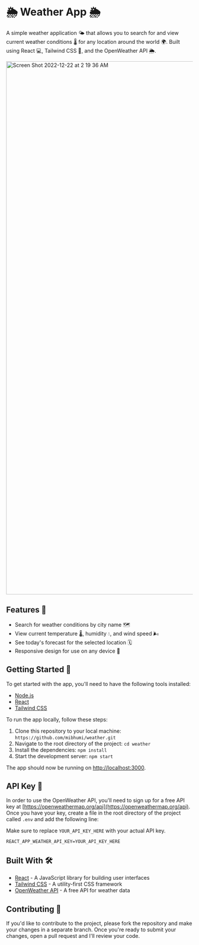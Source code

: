 # 🌦 Weather App 🌦

A simple weather application 🌤️ that allows you to search for and view current weather conditions 🌡️ for any location around the world 🌍. Built using React 💻, Tailwind CSS 🎨, and the OpenWeather API 🌦️.

<img width="1439" alt="Screen Shot 2022-12-22 at 2 19 36 AM" src="https://user-images.githubusercontent.com/30569172/209081574-bdf6e2f5-001d-456c-bc4c-fb5a2222b671.png">

## Features 🌟

- Search for weather conditions by city name 🗺️
- View current temperature 🌡️, humidity 💧, and wind speed 🌬️
- See today's forecast for the selected location 🗓️
- Responsive design for use on any device 📱

## Getting Started 🚀

To get started with the app, you'll need to have the following tools installed:

- [Node.js](https://nodejs.org/)
- [React](https://reactjs.org/)
- [Tailwind CSS](https://tailwindcss.com/)

To run the app locally, follow these steps:

1. Clone this repository to your local machine: `https://github.com/mibhumi/weather.git`
2. Navigate to the root directory of the project: `cd weather`
3. Install the dependencies: `npm install`
4. Start the development server: `npm start`

The app should now be running on [http://localhost:3000](http://localhost:3000).

## API Key 🔑

In order to use the OpenWeather API, you'll need to sign up for a free API key at [https://openweathermap.org/api](https://openweathermap.org/api). Once you have your key, create a file in the root directory of the project called `.env` and add the following line:


Make sure to replace `YOUR_API_KEY_HERE` with your actual API key.

```
REACT_APP_WEATHER_API_KEY=YOUR_API_KEY_HERE
```
## Built With 🛠️

- [React](https://reactjs.org/) - A JavaScript library for building user interfaces
- [Tailwind CSS](https://tailwindcss.com/) - A utility-first CSS framework
- [OpenWeather API](https://openweathermap.org/api) - A free API for weather data

## Contributing 🤝

If you'd like to contribute to the project, please fork the repository and make your changes in a separate branch. Once you're ready to submit your changes, open a pull request and I'll review your code.
